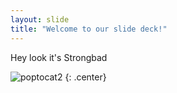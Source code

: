 ```yaml
---
layout: slide
title: "Welcome to our slide deck!"
---
```


Hey look it's Strongbad

![poptocat2](https://octodex.github.com/strongbadtocat/)
{: .center}
